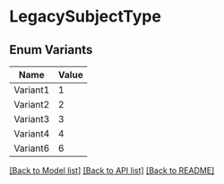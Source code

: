 # LegacySubjectType

## Enum Variants

| Name | Value |
|---- | -----|
| Variant1 | 1 |
| Variant2 | 2 |
| Variant3 | 3 |
| Variant4 | 4 |
| Variant6 | 6 |


[[Back to Model list]](../README.md#documentation-for-models) [[Back to API list]](../README.md#documentation-for-api-endpoints) [[Back to README]](../README.md)


